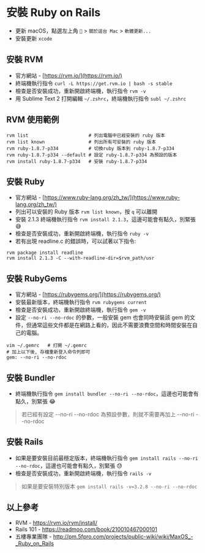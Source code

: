 # 安裝 Ruby on Rails

  * 更新 macOS，點選左上角 `` > `關於這台 Mac` > `軟體更新...`
  * 安裝更新 `xcode`

## 安裝 RVM

  * 官方網站 - [https://rvm.io/](https://rvm.io/)
  * 終端機執行指令 `curl -L https://get.rvm.io | bash -s stable`
  * 檢查是否安裝成功，重新開啟終端機，執行指令 `rvm -v`
  * 用 Sublime Text 2 打開編輯 `~/.zshrc`，終端機執行指令 `subl ~/.zshrc`

## RVM 使用範例  

```
rvm list                      # 列出電腦中已經安裝的 ruby 版本  
rvm list known                # 列出所有可安裝的 ruby 版本  
rvm ruby-1.8.7-p334           # 切換ruby 版本到 ruby-1.8.7-p334  
rvm ruby-1.8.7-p334 --default # 設定 ruby-1.8.7-p334 為預設的版本  
rvm install ruby-1.8.7-p334   # 安裝 ruby-1.8.7-p334
```

## 安裝 Ruby

  * 官方網站 - [https://www.ruby-lang.org/zh_tw/](https://www.ruby-lang.org/zh_tw/)
  * 列出可以安裝的 Ruby 版本 `rvm list known`，按 `q` 可以離開
  * 安裝 2.1.3 終端機執行指令 `rvm install 2.1.3`，這邊可能會有點久，別緊張 :sweat_smile:
  * 檢查是否安裝成功，重新開啟終端機，執行指令 `ruby -v`
  * 若有出現 readline.c 的錯誤時，可以試著以下指令:

```
rvm package install readline
rvm install 2.1.3 -C --with-readline-dir=$rvm_path/usr
```

## 安裝 RubyGems

  * 官方網站 - [https://rubygems.org/](https://rubygems.org/)
  * 安裝最新版本，終端機執行指令 `rvm rubygems current`
  * 檢查是否安裝成功，重新開啟終端機，執行指令 `gem -v`
  * 設定 `--no-ri --no-rdoc` 的參數，一般安裝 gem 也會同時安裝該 gem 的文件，但通常這些文件都是在網路上看的，因此不需要浪費空間和時間安裝在自己的電腦。

```
vim ~/.gemrc   # 打開 ~/.gemrc
# 加上以下後, 存檔重新登入命令列即可
gem: --no-ri --no-rdoc
```

## 安裝 Bundler

  * 終端機執行指令 `gem install bundler --no-ri --no-rdoc`，這邊也可能會有點久，別緊張 :joy:

> 若已經有設定 --no-ri --no-rdoc 為預設參數，則就不需要再加上 --no-ri --no-rdoc

## 安裝 Rails

  * 如果是要安裝目前最穩定版本，終端機執行指令 `gem install rails --no-ri --no-rdoc`，這邊也可能會有點久，別緊張 :sweat:
  * 檢查是否安裝成功，重新開啟終端機，執行指令 `rails -v`

> 如果是要安裝特別版本 `gem install rails -v=3.2.8 --no-ri --no-rdoc`


## 以上參考

  * RVM - https://rvm.io/rvm/install/
  * Rails 101 - https://readmoo.com/book/210010467000101
  * 五樓專業團隊 - http://pm.5fpro.com/projects/public-wiki/wiki/MaxOS_-_Ruby_on_Rails